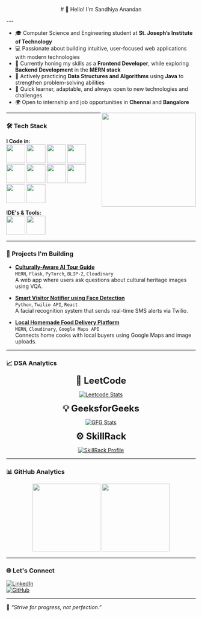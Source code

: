 <p align = "center" ># 👋 Hello! I'm Sandhiya Anandan</p>
---

- 🎓 Computer Science and Engineering student at **St. Joseph’s Institute of Technology**  
- 💻 Passionate about building intuitive, user-focused web applications with modern technologies  
- 🌱 Currently honing my skills as a **Frontend Developer**, while exploring **Backend Development** in the **MERN stack**  
- 📌 Actively practicing **Data Structures and Algorithms** using **Java** to strengthen problem-solving abilities  
- 🚀 Quick learner, adaptable, and always open to new technologies and challenges  
- 🌍 Open to internship and job opportunities in **Chennai** and **Bangalore**

<img align="right" width="250" src="https://user-images.githubusercontent.com/74038190/236119160-976a0405-caa7-470c-9356-16d43402ea0a.gif" />

---

### 🛠️ Tech Stack

**I Code in:**  
<img height="50" src="https://img.icons8.com/color/48/000000/java-coffee-cup-logo.png"/>  <img height="50" src="https://img.icons8.com/color/48/000000/c-programming.png"/>   <img height="50" src="https://img.icons8.com/color/48/000000/html-5--v1.png"/>   <img height="50" src="https://img.icons8.com/color/48/000000/css3.png"/>   <img height="50" src="https://img.icons8.com/color/48/000000/javascript--v1.png"/>   <img height="50" src="https://img.icons8.com/external-tal-revivo-color-tal-revivo/48/external-react-a-javascript-library-for-building-user-interfaces-logo-color-tal-revivo.png"/>   <img height="50" src="https://img.icons8.com/color/48/000000/nodejs.png"/>   <img height="50" src="https://img.icons8.com/nolan/50/express-js.png"/>   <img height="50" src="https://img.icons8.com/color/48/000000/mongodb.png"/>   <img height="50" src="https://img.icons8.com/fluency/48/000000/mysql-logo.png"/>

**IDE's & Tools:**  
<img height="50" src="https://img.icons8.com/color/48/000000/visual-studio-code-2019.png"/>  <img height="50" src="https://img.icons8.com/sf-black/64/github.png"/>


---

### 🚀 Projects I'm Building

- **[Culturally-Aware AI Tour Guide](https://github.com/sandhiya-555/AI-Tour-Guide)**  
  `MERN`, `Flask`, `PyTorch`, `BLIP-2`, `Cloudinary`  
  A web app where users ask questions about cultural heritage images using VQA.

- **[Smart Visitor Notifier using Face Detection](https://github.com/sandhiya-555/Face-Detection-project)**  
  `Python`, `Twilio API`, `React`  
  A facial recognition system that sends real-time SMS alerts via Twilio.

- **[Local Homemade Food Delivery Platform](https://github.com/sandhiya-555/Local-HomeFood-Delivery-Platform)**  
  `MERN`, `Cloudinary`, `Google Maps API`  
  Connects home cooks with local buyers using Google Maps and image uploads.

---

### 📈 DSA Analytics

<p align="center">
  <p align="center"><strong style='font-size:24px;'>🚀 LeetCode</strong></p>
</p>
<p align="center">
  <a href="https://leetcode.com/Sandhiya_A">
    <img src="https://leetcard.jacoblin.cool/Sandhiya_A?border=0&radius=10&theme=dark&ext=contest" alt="Leetcode Stats" />
  </a>
</p>

<p align="center">
  <p align="center"><strong style='font-size:24px;'>💡 GeeksforGeeks</strong></p>
</p>
<p align="center">
  <a href="https://auth.geeksforgeeks.org/user/sandhiyau1jg/practice/">
    <img src="https://gfgstatscard.vercel.app/sandhiyau1jg" alt="GFG Stats" />
  </a>
</p>

<p align="center">
  <p align="center"><strong style='font-size:24px;'>⚙️ SkillRack</strong></p>
</p>
<p align="center">
  <a href="https://www.skillrack.com/faces/resume.xhtml?id=407251&key=423b0086ac562dc883adbbd7904045730709b805">
    <img src="https://img.shields.io/badge/SkillRack-View_Profile-blueviolet?style=for-the-badge" alt="SkillRack Profile" />
  </a>
</p>

---

### 📊 GitHub Analytics

<p align="center">
  <img height="180em" src="https://github-readme-streak-stats-rust-zeta.vercel.app/?user=sandhiya-555&theme=dark&hide_border=true" />
  <img height="180em" src="https://github-readme-stats.vercel.app/api/top-langs/?username=sandhiya-555&show_icons=true&hide_border=true&layout=compact&langs_count=8&theme=dark" />
</p>

---

### 🌐 Let's Connect

[![LinkedIn](https://img.shields.io/badge/LinkedIn-0077B5?style=for-the-badge&logo=linkedin&logoColor=white)](https://www.linkedin.com/in/sandhiya-anandan-5a1b26259)  
[![GitHub](https://img.shields.io/badge/GitHub-181717?style=for-the-badge&logo=github&logoColor=white)](https://github.com/sandhiya-555)

---

📌 *“Strive for progress, not perfection.”*
